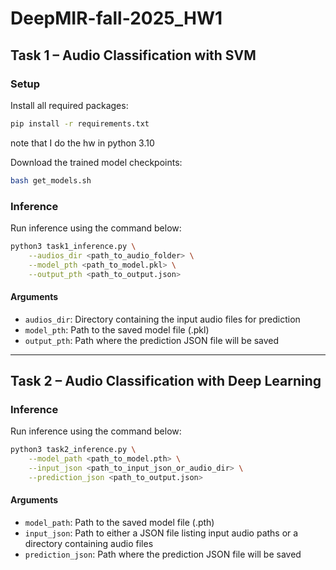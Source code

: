 # DeepMIR-fall-2025_HW1

## Task 1 – Audio Classification with SVM

### Setup
Install all required packages:
```bash
pip install -r requirements.txt
```
note that I do the hw in python 3.10

Download the trained model checkpoints:
```bash
bash get_models.sh
```

### Inference
Run inference using the command below:
```bash
python3 task1_inference.py \
    --audios_dir <path_to_audio_folder> \
    --model_pth <path_to_model.pkl> \
    --output_pth <path_to_output.json>
```

#### Arguments
- `audios_dir`: Directory containing the input audio files for prediction  
- `model_pth`: Path to the saved model file (.pkl)  
- `output_pth`: Path where the prediction JSON file will be saved  

---

## Task 2 – Audio Classification with Deep Learning

### Inference
Run inference using the command below:
```bash
python3 task2_inference.py \
    --model_path <path_to_model.pth> \
    --input_json <path_to_input_json_or_audio_dir> \
    --prediction_json <path_to_output.json>
```

#### Arguments
- `model_path`: Path to the saved model file (.pth)  
- `input_json`: Path to either a JSON file listing input audio paths or a directory containing audio files  
- `prediction_json`: Path where the prediction JSON file will be saved